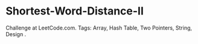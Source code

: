 # Shortest-Word-Distance-II
Challenge at LeetCode.com. Tags: Array, Hash Table, Two Pointers, String, Design .
